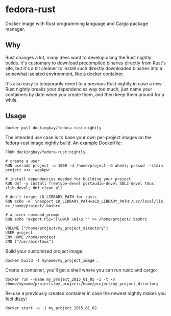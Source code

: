 fedora-rust
===========

Docker image with Rust programming language and Cargo package manager.

Why
---

Rust changes a lot, many devs want to develop using the Rust nightly
builds. It's customary to download precompiled binaries directly from
Rust's site, but it's a bit cleaner to install such directly
downloaded binaries into a somewhat isolated environment, like a
docker container.

It's also easy to temporarily revert to a previous Rust nightly in
case a new Rust nightly breaks your dependencies way too much, just
name your containers by date when you create them, and then keep them
around for a while.


Usage
-----

```
docker pull dockingbay/fedora-rust:nightly
```

The intended use case is to base your own per-project images on the
fedora-rust image nightly build. An example Dockerfile:

```
FROM dockingbay/fedora-rust:nightly

# create a user
RUN useradd project -u 1000 -d /home/project -G wheel; passwd --stdin project <<< 'weakpw'

# install dependencies needed for building your project
RUN dnf -y install freetype-devel portaudio-devel SDL2-devel tmux zlib-devel; dnf clean all

# don't forget LD_LIBRARY_PATH for rustc
RUN echo -e '\nexport LD_LIBRARY_PATH=$LD_LIBRARY_PATH:/usr/local/lib' >> /home/project/.bashrc

# a nicer command prompt
RUN echo "export PS1='[\u@\h \W]\$ '" >> /home/project/.bashrc

VOLUME ["/home/project/my_project_directory"]
USER project
ENV HOME /home/project
CMD ["/usr/bin/tmux"]
```

Build your customized project image:

```
docker build -t myname/my_project_image .
```

Create a container, you'll get a shell where you can run rustc and cargo:

```
docker run --name my_project_2015_01_05 -i -t -v /home/myname/projects/my_project:/home/project/my_project_directory
```

Re-use a previously created container in case the newest nightly makes
you feel dizzy:

```
docker start -a -i my_project_2015_01_02
```
